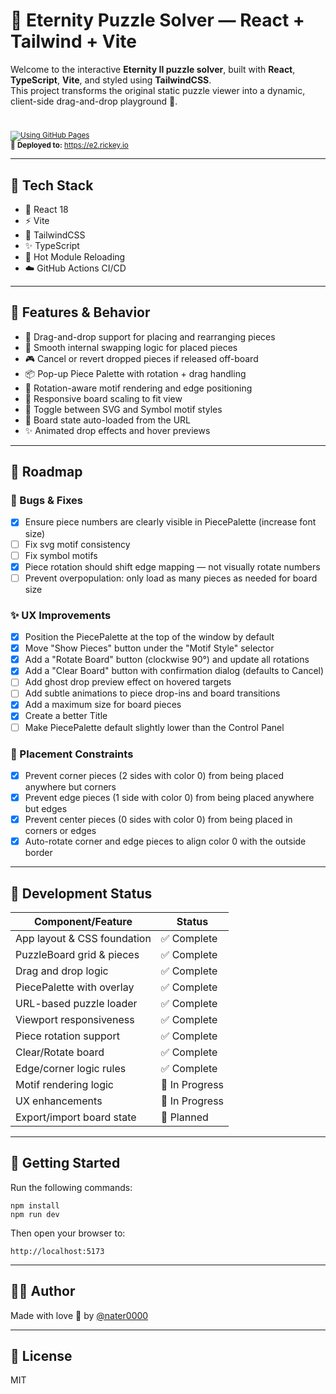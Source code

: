 # 🧩 Eternity Puzzle Solver — React + Tailwind + Vite

Welcome to the interactive **Eternity II puzzle solver**, built with **React**, **TypeScript**, **Vite**, and styled using **TailwindCSS**.  
This project transforms the original static puzzle viewer into a dynamic, client-side drag-and-drop playground 🎯.

#
<sub>[![Using GitHub Pages](https://github.com/nater0000/eternity-puzzle-react/actions/workflows/deploy.yml/badge.svg)](https://github.com/nater0000/eternity-puzzle-react/actions/workflows/deploy.yml)</sub>
<br><sub>🚀 **Deployed to:** https://e2.rickey.io</sub>

---

## 🔧 Tech Stack

- 🧬 React 18  
- ⚡ Vite  
- 🎨 TailwindCSS  
- ✨ TypeScript  
- 🔁 Hot Module Reloading  
- ☁️ GitHub Actions CI/CD

---

## 🧠 Features & Behavior

- 🧩 Drag-and-drop support for placing and rearranging pieces
- 🔁 Smooth internal swapping logic for placed pieces
- 🎮 Cancel or revert dropped pieces if released off-board
- 📦 Pop-up Piece Palette with rotation + drag handling
- 🧭 Rotation-aware motif rendering and edge positioning
- 🧮 Responsive board scaling to fit view
- 🎨 Toggle between SVG and Symbol motif styles
- 🧪 Board state auto-loaded from the URL
- ✨ Animated drop effects and hover previews

---

## 🔨 Roadmap

### 🐞 Bugs & Fixes

- [x] Ensure piece numbers are clearly visible in PiecePalette (increase font size)
- [ ] Fix svg motif consistency
- [ ] Fix symbol motifs
- [x] Piece rotation should shift edge mapping — not visually rotate numbers
- [ ] Prevent overpopulation: only load as many pieces as needed for board size

### ✨ UX Improvements

- [x] Position the PiecePalette at the top of the window by default
- [x] Move "Show Pieces" button under the "Motif Style" selector
- [x] Add a "Rotate Board" button (clockwise 90°) and update all rotations
- [x] Add a "Clear Board" button with confirmation dialog (defaults to Cancel)
- [ ] Add ghost drop preview effect on hovered targets
- [ ] Add subtle animations to piece drop-ins and board transitions
- [x] Add a maximum size for board pieces
- [x] Create a better Title
- [ ] Make PiecePalette default slightly lower than the Control Panel

### 🔐 Placement Constraints

- [x] Prevent corner pieces (2 sides with color 0) from being placed anywhere but corners
- [x] Prevent edge pieces (1 side with color 0) from being placed anywhere but edges
- [x] Prevent center pieces (0 sides with color 0) from being placed in corners or edges
- [x] Auto-rotate corner and edge pieces to align color 0 with the outside border

---

## 🧱 Development Status

| Component/Feature            | Status         |
|-----------------------------|----------------|
| App layout & CSS foundation | ✅ Complete     |
| PuzzleBoard grid & pieces   | ✅ Complete     |
| Drag and drop logic         | ✅ Complete     |
| PiecePalette with overlay   | ✅ Complete     |
| URL-based puzzle loader     | ✅ Complete     |
| Viewport responsiveness     | ✅ Complete     |
| Piece rotation support      | ✅ Complete     |
| Clear/Rotate board          | ✅ Complete     |
| Edge/corner logic rules     | ✅ Complete     |
| Motif rendering logic       | 🔧 In Progress  |
| UX enhancements             | 🔧 In Progress  |
| Export/import board state   | 🔲 Planned      |

---

## 🚀 Getting Started

Run the following commands:

```
npm install
npm run dev
```

Then open your browser to:

```
http://localhost:5173
```

---

## 👨‍💻 Author

Made with love 💙 by [@nater0000](https://github.com/nater0000)

---

## 📝 License

MIT